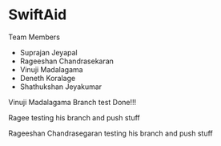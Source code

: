 # SwiftAid

Team Members

- Suprajan Jeyapal
- Rageeshan Chandrasekaran
- Vinuji Madalagama
- Deneth Koralage
- Shathukshan Jeyakumar



Vinuji Madalagama Branch test Done!!!


Ragee testing his branch and push stuff



Rageeshan Chandrasegaran testing his branch and push stuff
